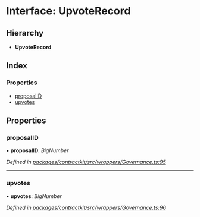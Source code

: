 # Interface: UpvoteRecord

## Hierarchy

* **UpvoteRecord**

## Index

### Properties

* [proposalID](_contractkit_src_wrappers_governance_.upvoterecord.md#proposalid)
* [upvotes](_contractkit_src_wrappers_governance_.upvoterecord.md#upvotes)

## Properties

###  proposalID

• **proposalID**: *BigNumber*

*Defined in [packages/contractkit/src/wrappers/Governance.ts:95](https://github.com/celo-org/celo-monorepo/blob/master/packages/contractkit/src/wrappers/Governance.ts#L95)*

___

###  upvotes

• **upvotes**: *BigNumber*

*Defined in [packages/contractkit/src/wrappers/Governance.ts:96](https://github.com/celo-org/celo-monorepo/blob/master/packages/contractkit/src/wrappers/Governance.ts#L96)*

